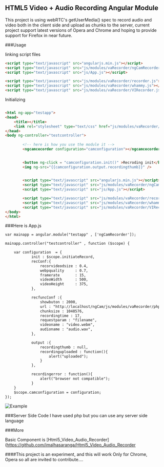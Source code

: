 ## HTML5 Video + Audio Recording Angular Module

This project is using webRTC's getUserMedia() spec to record audio and video both in the client side
and upload as chunks to the server, current project support latest versions of Opera and Chrome and 
hoping to provide support for Firefox in near future.


###Usage 

linking script files 

```html
<script type="text/javascript" src="angularjs.min.js"></script>
<script type="text/javascript" src="js/modules/vaRecorder/ngCamRecorder.js"></script>
<script type="text/javascript" src="js/App.js"></script>

<script type="text/javascript" src="js/modules/vaRecorder/recorder.js"></script>
<script type="text/javascript" src="js/modules/vaRecorder/whammy.js"></script>
<script type="text/javascript" src="js/modules/vaRecorder/VIRecorder.js"></script>
```

Initializing 

```html

<html ng-app="testapp"> 
<head>
	<title></title>
	<link rel="stylesheet" type="text/css" href="js/modules/vaRecorder/css/virecorder.css">
</head>
<body ng-controller="testcontroller">	
		
		<!-- here is how you use the module it -->
		<ngcamcecorder configuration="camconfiguration"></ngcamcecorder>
		

		<button ng-click = "camconfiguration.init()" >Recroding init</button>
		<img ng-src="{{camconfiguration.output.recordingthumb}}" />

		
		<script type="text/javascript" src="angularjs.min.js"></script>
		<script type="text/javascript" src="js/modules/vaRecorder/ngCamRecorder.js"></script>
		<script type="text/javascript" src="js/App.js"></script>

		<script type="text/javascript" src="js/modules/vaRecorder/recorder.js"></script>
		<script type="text/javascript" src="js/modules/vaRecorder/whammy.js"></script>
		<script type="text/javascript" src="js/modules/vaRecorder/VIRecorder.js"></script>
</body>
</html>
```



###Here is App.js

```html
var mainapp = angular.module("testapp" , ['ngCamRecorder']);

mainapp.controller("testcontroller" , function ($scope) {

    var configuration  = {
            init : $scope.initiateRecord,
            recConf:{   
                recorvideodsize : 0.4, 
                webpquality     : 0.7, 
                framerate       : 15,  
                videoWidth      : 500,
                videoHeight     : 375,            
            },

            recfuncConf :{
                showbuton : 2000,
                url : "http://localhost/ngCam/js/modules/vaRecorder/php/fileupload.php",
                chunksize : 1048576,
                recordingtime : 17,
                requestparam : "filename",
                videoname : "video.webm",
                audioname : "audio.wav", 
            },

            output :{
                recordingthumb : null,
               	recordinguploaded : function(){
               		alert("uploaded");
               	}
            },

            recordingerror : function(){
            	alert("browser not compatible");
            }      
    }
	$scope.camconfiguration = configuration;
});


```

![Example](http://imalhasaranga.com/wp-content/uploads/2014/08/recorder.png "Example, how it look")

###Server Side Code
I have used php but you can use any server side language


###More

Basic Component is [Html5_Video_Audio_Recorder](https://github.com/imalhasaranga/Html5_Video_Audio_Recorder

####This project is an experiment, and this will work Only for Chrome, Opera so all are invited to contribute....

